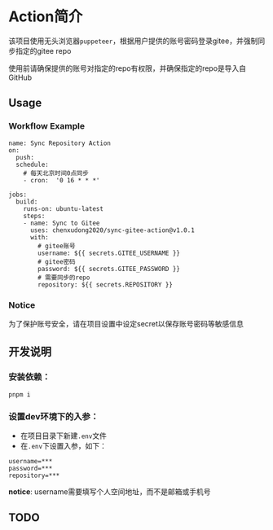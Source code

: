 # Action简介

该项目使用无头浏览器`puppeteer`，根据用户提供的账号密码登录gitee，并强制同步指定的gitee repo

使用前请确保提供的账号对指定的repo有权限，并确保指定的repo是导入自GitHub

## Usage

### Workflow Example

```
name: Sync Repository Action
on:
  push:
  schedule:
    # 每天北京时间0点同步
    - cron:  '0 16 * * *'

jobs:
  build:
    runs-on: ubuntu-latest
    steps:
    - name: Sync to Gitee
      uses: chenxudong2020/sync-gitee-action@v1.0.1
      with:
        # gitee账号
        username: ${{ secrets.GITEE_USERNAME }}
        # gitee密码
        password: ${{ secrets.GITEE_PASSWORD }}
        # 需要同步的repo
        repository: ${{ secrets.REPOSITORY }}
```

### Notice

为了保护账号安全，请在项目设置中设定secret以保存账号密码等敏感信息

## 开发说明

### 安装依赖：

```
pnpm i
```

### 设置dev环境下的入参：

- 在项目目录下新建`.env`文件
- 在`.env`下设置入参，如下：

```
username=***
password=***
repository=***
```

**notice**: username需要填写个人空间地址，而不是邮箱或手机号

## TODO
